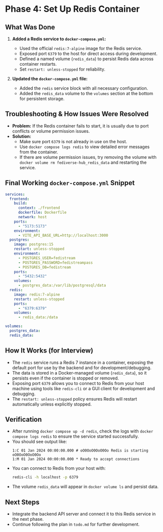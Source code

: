 # Phase 4: Set Up Redis Container

## What Was Done

1. **Added a Redis service to `docker-compose.yml`:**
   - Used the official `redis:7-alpine` image for the Redis service.
   - Exposed port `6379` to the host for direct access during development.
   - Defined a named volume (`redis_data`) to persist Redis data across container restarts.
   - Set `restart: unless-stopped` for reliability.

2. **Updated the `docker-compose.yml` file:**
   - Added the `redis` service block with all necessary configuration.
   - Added the `redis_data` volume to the `volumes` section at the bottom for persistent storage.

## Troubleshooting & How Issues Were Resolved

- **Problem:** If the Redis container fails to start, it is usually due to port conflicts or volume permission issues.
- **Solution:**
  - Make sure port `6379` is not already in use on the host.
  - Use `docker compose logs redis` to view detailed error messages from the container.
  - If there are volume permission issues, try removing the volume with `docker volume rm fediverse-hub_redis_data` and restarting the service.

## Final Working `docker-compose.yml` Snippet
```yaml
services:
  frontend:
    build:
      context: ./frontend
      dockerfile: Dockerfile
      network: host
    ports:
      - "5173:5173"
    environment:
      - VITE_API_BASE_URL=http://localhost:3000
  postgres:
    image: postgres:15
    restart: unless-stopped
    environment:
      - POSTGRES_USER=fedistream
      - POSTGRES_PASSWORD=fedistreampass
      - POSTGRES_DB=fedistream
    ports:
      - "5432:5432"
    volumes:
      - postgres_data:/var/lib/postgresql/data
  redis:
    image: redis:7-alpine
    restart: unless-stopped
    ports:
      - "6379:6379"
    volumes:
      - redis_data:/data

volumes:
  postgres_data:
  redis_data:
```

## How It Works (for Interview)
- The `redis` service runs a Redis 7 instance in a container, exposing the default port for use by the backend and for development/debugging.
- The data is stored in a Docker-managed volume (`redis_data`), so it persists even if the container is stopped or removed.
- Exposing port `6379` allows you to connect to Redis from your host machine using tools like `redis-cli` or a GUI client for development and debugging.
- The `restart: unless-stopped` policy ensures Redis will restart automatically unless explicitly stopped.

## Verification
- After running `docker compose up -d redis`, check the logs with `docker compose logs redis` to ensure the service started successfully.
- You should see output like:
  ```
  1:C 01 Jan 2024 00:00:00.000 # oO0OoO0OoO0Oo Redis is starting oO0OoO0OoO0Oo
  1:M 01 Jan 2024 00:00:00.000 * Ready to accept connections
  ```
- You can connect to Redis from your host with:
  ```sh
  redis-cli -h localhost -p 6379
  ```
- The volume `redis_data` will appear in `docker volume ls` and persist data.

## Next Steps
- Integrate the backend API server and connect it to this Redis service in the next phase.
- Continue following the plan in `todo.md` for further development. 